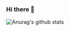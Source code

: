 ### Hi there 👋

![Anurag's github stats](https://github-readme-stats.vercel.app/api?username=patsta32&show_icons=true&count_private=true&theme=github_dark)
